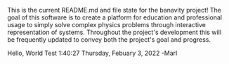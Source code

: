 This is the current README.md and file state for the banavity project! The goal of this software is to create a platform for education and professional usage to simply solve complex physics problems through interactive representation of systems. Throughout the project's development this will be frequently updated to convey both the project's goal and progress.

Hello, World Test 1:40:27 Thursday, Febuary 3, 2022 -Marl 
